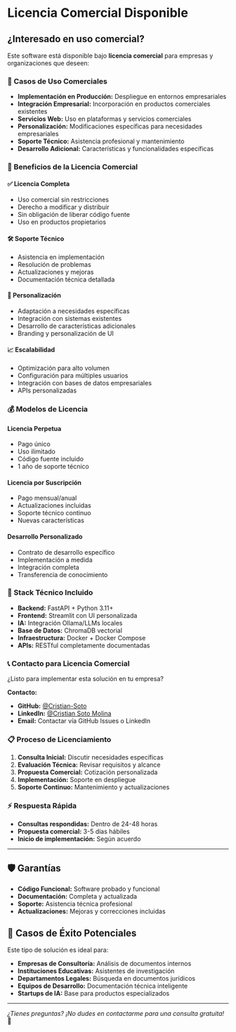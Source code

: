 # Licencia Comercial Disponible

## ¿Interesado en uso comercial?

Este software está disponible bajo **licencia comercial** para empresas y organizaciones que deseen:

### 🚀 Casos de Uso Comerciales

- **Implementación en Producción:** Despliegue en entornos empresariales
- **Integración Empresarial:** Incorporación en productos comerciales existentes
- **Servicios Web:** Uso en plataformas y servicios comerciales
- **Personalización:** Modificaciones específicas para necesidades empresariales
- **Soporte Técnico:** Asistencia profesional y mantenimiento
- **Desarrollo Adicional:** Características y funcionalidades específicas

### 💼 Beneficios de la Licencia Comercial

#### ✅ **Licencia Completa**
- Uso comercial sin restricciones
- Derecho a modificar y distribuir
- Sin obligación de liberar código fuente
- Uso en productos propietarios

#### 🛠️ **Soporte Técnico**
- Asistencia en implementación
- Resolución de problemas
- Actualizaciones y mejoras
- Documentación técnica detallada

#### 🎯 **Personalización**
- Adaptación a necesidades específicas
- Integración con sistemas existentes
- Desarrollo de características adicionales
- Branding y personalización de UI

#### 📈 **Escalabilidad**
- Optimización para alto volumen
- Configuración para múltiples usuarios
- Integración con bases de datos empresariales
- APIs personalizadas

### 💰 Modelos de Licencia

#### **Licencia Perpetua**
- Pago único
- Uso ilimitado
- Código fuente incluido
- 1 año de soporte técnico

#### **Licencia por Suscripción**
- Pago mensual/anual
- Actualizaciones incluidas
- Soporte técnico continuo
- Nuevas características

#### **Desarrollo Personalizado**
- Contrato de desarrollo específico
- Implementación a medida
- Integración completa
- Transferencia de conocimiento

### 🔧 Stack Técnico Incluido

- **Backend:** FastAPI + Python 3.11+
- **Frontend:** Streamlit con UI personalizada
- **IA:** Integración Ollama/LLMs locales
- **Base de Datos:** ChromaDB vectorial
- **Infraestructura:** Docker + Docker Compose
- **APIs:** RESTful completamente documentadas

### 📞 Contacto para Licencia Comercial

¿Listo para implementar esta solución en tu empresa?

**Contacto:**
- **GitHub:** [@Cristian-Soto](https://github.com/Cristian-Soto)
- **LinkedIn:** [@Cristian Soto Molina](https://www.linkedin.com/in/cristian-soto-molina/)
- **Email:** Contactar vía GitHub Issues o LinkedIn

### 📋 Proceso de Licenciamiento

1. **Consulta Inicial:** Discutir necesidades específicas
2. **Evaluación Técnica:** Revisar requisitos y alcance
3. **Propuesta Comercial:** Cotización personalizada
4. **Implementación:** Soporte en despliegue
5. **Soporte Continuo:** Mantenimiento y actualizaciones

### ⚡ Respuesta Rápida

- **Consultas respondidas:** Dentro de 24-48 horas
- **Propuesta comercial:** 3-5 días hábiles
- **Inicio de implementación:** Según acuerdo

---

## 🛡️ Garantías

- **Código Funcional:** Software probado y funcional
- **Documentación:** Completa y actualizada
- **Soporte:** Asistencia técnica profesional
- **Actualizaciones:** Mejoras y correcciones incluidas

## 🎯 Casos de Éxito Potenciales

Este tipo de solución es ideal para:
- **Empresas de Consultoría:** Análisis de documentos internos
- **Instituciones Educativas:** Asistentes de investigación
- **Departamentos Legales:** Búsqueda en documentos jurídicos
- **Equipos de Desarrollo:** Documentación técnica inteligente
- **Startups de IA:** Base para productos especializados

---

*¿Tienes preguntas? ¡No dudes en contactarme para una consulta gratuita!* 🚀
